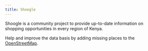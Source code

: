 ```yaml
---
title: Shoogle
---
```


Shoogle is a community project to provide up-to-date information on shopping opportunities in every region of Kenya.

Help and improve the data basis by adding missing places to the [OpenStreetMap](https://www.openstreetmap.org/).

